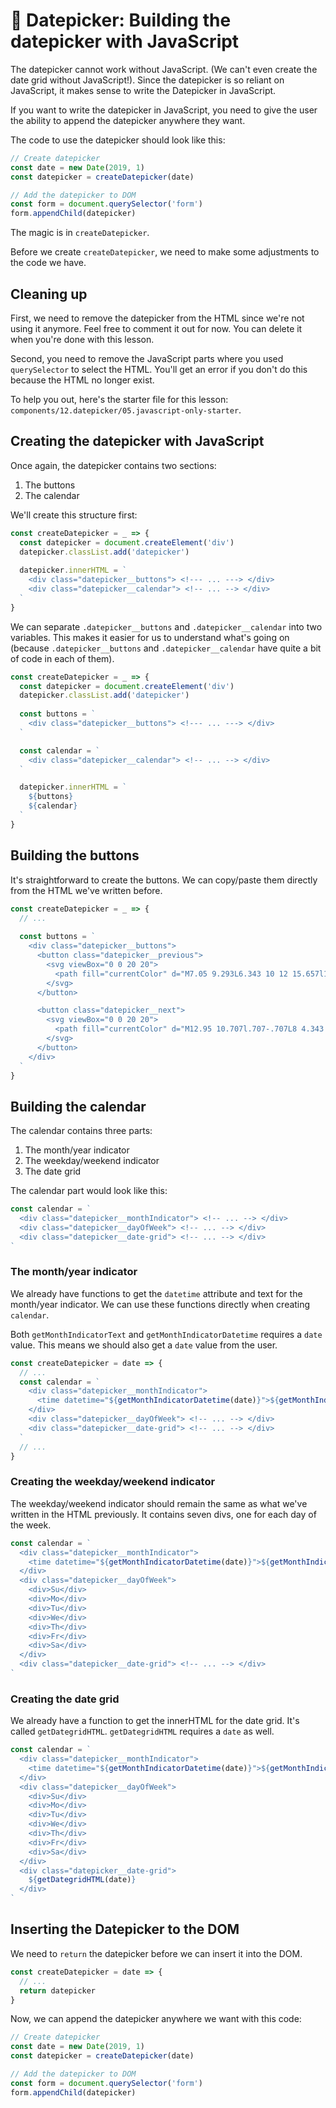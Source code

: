 # 🔨 Datepicker: Building the datepicker with JavaScript

The datepicker cannot work without JavaScript. (We can't even create the date grid without JavaScript!). Since the datepicker is so reliant on JavaScript, it makes sense to write the Datepicker in JavaScript. 

If you want to write the datepicker in JavaScript, you need to give the user the ability to append the datepicker anywhere they want. 

The code to use the datepicker should look like this: 

```js
// Create datepicker
const date = new Date(2019, 1)
const datepicker = createDatepicker(date)

// Add the datepicker to DOM 
const form = document.querySelector('form')
form.appendChild(datepicker)
```

The magic is in `createDatepicker`. 

Before we create `createDatepicker`, we need to make some adjustments to the code we have. 

## Cleaning up

First, we need to remove the datepicker from the HTML since we're not using it anymore. Feel free to comment it out for now. You can delete it when you're done with this lesson. 

Second, you need to remove the JavaScript parts where you used `querySelector` to select the HTML. You'll get an error if you don't do this because the HTML no longer exist. 

To help you out, here's the starter file for this lesson: `components/12.datepicker/05.javascript-only-starter`. 

## Creating the datepicker with JavaScript

Once again, the datepicker contains two sections: 

1. The buttons
2. The calendar

We'll create this structure first: 

```js
const createDatepicker = _ => {
  const datepicker = document.createElement('div')
  datepicker.classList.add('datepicker')
  
  datepicker.innerHTML = `
    <div class="datepicker__buttons"> <!--- ... ---> </div>
    <div class="datepicker__calendar"> <!-- ... --> </div>
  `
}
```

We can separate `.datepicker__buttons` and `.datepicker__calendar` into two variables. This makes it easier for us to understand what's going on (because `.datepicker__buttons` and `.datepicker__calendar` have quite a bit of code in each of them). 

```js
const createDatepicker = _ => {
  const datepicker = document.createElement('div')
  datepicker.classList.add('datepicker')
  
  const buttons = `
    <div class="datepicker__buttons"> <!--- ... ---> </div>  
  `

  const calendar = `
    <div class="datepicker__calendar"> <!-- ... --> </div>
  `

  datepicker.innerHTML = `
    ${buttons}
    ${calendar}
  `
}
```

## Building the buttons

It's straightforward to create the buttons. We can copy/paste them directly from the HTML we've written before. 

```js
const createDatepicker = _ => {
  // ...
  
  const buttons = `
    <div class="datepicker__buttons">
      <button class="datepicker__previous">
        <svg viewBox="0 0 20 20">
          <path fill="currentColor" d="M7.05 9.293L6.343 10 12 15.657l1.414-1.414L9.172 10l4.242-4.243L12 4.343z" /></svg>
        </svg>
      </button>

      <button class="datepicker__next">
        <svg viewBox="0 0 20 20">
          <path fill="currentColor" d="M12.95 10.707l.707-.707L8 4.343 6.586 5.757 10.828 10l-4.242 4.243L8 15.657l4.95-4.95z" />
        </svg>
      </button>
    </div>
  `
}
```

## Building the calendar

The calendar contains three parts: 

1. The month/year indicator
2. The weekday/weekend indicator
3. The date grid 

The calendar part would look like this: 

```js
const calendar = `
  <div class="datepicker__monthIndicator"> <!-- ... --> </div>
  <div class="datepicker__dayOfWeek"> <!-- ... --> </div>
  <div class="datepicker__date-grid"> <!-- ... --> </div>
`
```

### The month/year indicator

We already have functions to get the `datetime` attribute and text for the month/year indicator. We can use these functions directly when creating `calendar`. 

Both `getMonthIndicatorText` and `getMonthIndicatorDatetime` requires a `date` value. This means we should also get a `date` value from the user. 

```js
const createDatepicker = date => {
  // ...
  const calendar = `
    <div class="datepicker__monthIndicator">
      <time datetime="${getMonthIndicatorDatetime(date)}">${getMonthIndicatorText(date)}</time>
    </div>
    <div class="datepicker__dayOfWeek"> <!-- ... --> </div>
    <div class="datepicker__date-grid"> <!-- ... --> </div>
  `
  // ...
}
```

### Creating the weekday/weekend indicator

The weekday/weekend indicator should remain the same as what we've written in the HTML previously. It contains seven divs, one for each day of the week.

```js
const calendar = `
  <div class="datepicker__monthIndicator">
    <time datetime="${getMonthIndicatorDatetime(date)}">${getMonthIndicatorText(date)}</time>
  </div>  
  <div class="datepicker__dayOfWeek">
    <div>Su</div>
    <div>Mo</div>
    <div>Tu</div>
    <div>We</div>
    <div>Th</div>
    <div>Fr</div>
    <div>Sa</div>
  </div>
  <div class="datepicker__date-grid"> <!-- ... --> </div>
`
```

### Creating the date grid

We already have a function to get the innerHTML for the date grid. It's called `getDategridHTML`. `getDategridHTML` requires a `date` as well. 

```js
const calendar = `
  <div class="datepicker__monthIndicator">
    <time datetime="${getMonthIndicatorDatetime(date)}">${getMonthIndicatorText(date)}</time>
  </div>  
  <div class="datepicker__dayOfWeek">
    <div>Su</div>
    <div>Mo</div>
    <div>Tu</div>
    <div>We</div>
    <div>Th</div>
    <div>Fr</div>
    <div>Sa</div>
  </div>
  <div class="datepicker__date-grid">
    ${getDategridHTML(date)}
  </div>
`
```

## Inserting the Datepicker to the DOM

We need to `return` the datepicker before we can insert it into the DOM. 

```js
const createDatepicker = date => {
  // ...
  return datepicker
}
```

Now, we can append the datepicker anywhere we want with this code: 

```js
// Create datepicker
const date = new Date(2019, 1)
const datepicker = createDatepicker(date)

// Add the datepicker to DOM 
const form = document.querySelector('form')
form.appendChild(datepicker)
```

